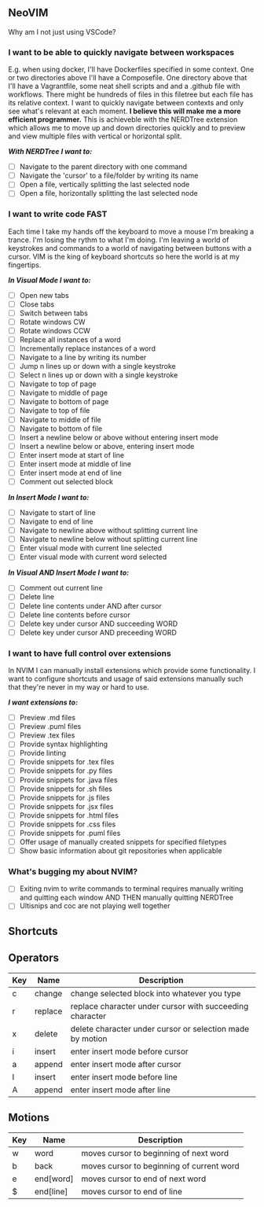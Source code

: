 ## NeoVIM

Why am I not just using VSCode?

### I want to be able to quickly navigate between workspaces

E.g. when using docker, I'll have Dockerfiles specified in some context. One or two directories above I'll have a Composefile. One directory above that I'll have a Vagrantfile, some neat shell scripts and and a .github file with workflows. There might be hundreds of files in this filetree but each file has its relative context. I want to quickly navigate between contexts and only see what's relevant at each moment. **I believe this will make me a more efficient programmer.** This is achieveble with the NERDTree extension which allows me to move up and down directories quickly and to preview and view multiple files with vertical or horizontal split.

***With NERDTree I want to:***
- [ ] Navigate to the parent directory with one command
- [ ] Navigate the 'cursor' to a file/folder by writing its name
- [ ] Open a file, vertically splitting the last selected node
- [ ] Open a file, horizontally splitting the last selected node

### I want to write code FAST

Each time I take my hands off the keyboard to move a mouse I'm breaking a trance.
I'm losing the rythm to what I'm doing.
I'm leaving a world of keystrokes and commands to a world of navigating between buttons with a cursor.
VIM is the king of keyboard shortcuts so here the world is at my fingertips.

***In Visual Mode I want to:***
- [ ] Open new tabs
- [ ] Close tabs
- [ ] Switch between tabs
- [ ] Rotate windows CW
- [ ] Rotate windows CCW
- [ ] Replace all instances of a word
- [ ] Incrementally replace instances of a word
- [ ] Navigate to a line by writing its number
- [ ] Jump n lines up or down with a single keystroke
- [ ] Select n lines up or down with a single keystroke
- [ ] Navigate to top of page
- [ ] Navigate to middle of page
- [ ] Navigate to bottom of page
- [ ] Navigate to top of file
- [ ] Navigate to middle of file
- [ ] Navigate to bottom of file
- [ ] Insert a newline below or above without entering insert mode
- [ ] Insert a newline below or above, entering insert mode
- [ ] Enter insert mode at start of line
- [ ] Enter insert mode at middle of line
- [ ] Enter insert mode at end of line
- [ ] Comment out selected block

***In Insert Mode I want to:***
- [ ] Navigate to start of line
- [ ] Navigate to end of line
- [ ] Navigate to newline above without splitting current line
- [ ] Navigate to newline below without splitting current line
- [ ] Enter visual mode with current line selected
- [ ] Enter visual mode with current word selected

***In Visual AND Insert Mode I want to:***
- [ ] Comment out current line
- [ ] Delete line
- [ ] Delete line contents under AND after cursor
- [ ] Delete line contents before cursor
- [ ] Delete key under cursor AND succeeding WORD
- [ ] Delete key under cursor AND preceeding WORD

### I want to have full control over extensions

In NVIM I can manually install extensions which provide some functionality.
I want to configure shortcuts and usage of said extensions manually such that they're never in my way or hard to use.

***I want extensions to:***
- [ ] Preview .md files
- [ ] Preview .puml files
- [ ] Preview .tex files
- [ ] Provide syntax highlighting
- [ ] Provide linting
- [ ] Provide snippets for .tex files
- [ ] Provide snippets for .py files
- [ ] Provide snippets for .java files
- [ ] Provide snippets for .sh files
- [ ] Provide snippets for .js files
- [ ] Provide snippets for .jsx files
- [ ] Provide snippets for .html files
- [ ] Provide snippets for .css files
- [ ] Provide snippets for .puml files
- [ ] Offer usage of manually created snippets for specified filetypes
- [ ] Show basic information about git repositories when applicable

### What's bugging my about NVIM?

- [ ] Exiting nvim to write commands to terminal requires manually writing and quitting each window AND THEN manually quitting NERDTree
- [ ] Ultisnips and coc are not playing well together

## Shortcuts

Operators
---
| Key | Name | Description |
| --- | --- | --- |
| c | change | change selected block into whatever you type |
| r | replace | replace character under cursor with succeeding character |
| x | delete | delete character under cursor or selection made by motion |
| i | insert | enter insert mode before cursor |
| a | append | enter insert mode after cursor |
| I | insert | enter insert mode before line |
| A | append | enter insert mode after line |

Motions
---
| Key | Name | Description |
| --- | --- | --- |
| w | word | moves cursor to beginning of next word |
| b | back | moves cursor to beginning of current word |
| e | end[word] | moves cursor to end of next word |
| $ | end[line] | moves cursor to end of line |

